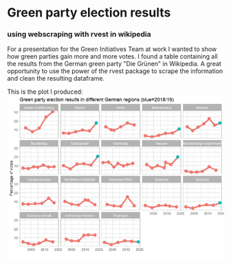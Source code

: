 # Green party election results
### using webscraping with rvest in wikipedia

For a presentation for the Green Initiatives Team at work I wanted to show how green parties gain more and more votes. I found a table containing all the results from the German green party "Die Grünen" in Wikipedia. A great opportunity to use the power of the rvest package to scrape the information and clean the resulting dataframe.

This is the plot I produced:
![result](elections_green_party.jpeg)
